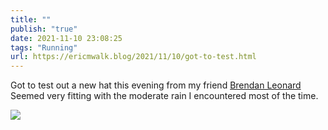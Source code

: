 ```yaml
---
title: ""
publish: "true"
date: 2021-11-10 23:08:25
tags: "Running"
url: https://ericmwalk.blog/2021/11/10/got-to-test.html
---
```


Got to test out a new hat this evening from my friend [Brendan Leonard](https://semi-rad.com/)  Seemed very fitting with the moderate rain I encountered most of the time.


![](https://ericmwalk.blog/uploads/2021/9115a37f5e.jpg)
